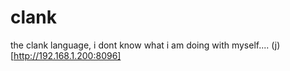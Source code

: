 # clank
the clank language, i dont know what i am doing with myself....
(j)[http://192.168.1.200:8096]
